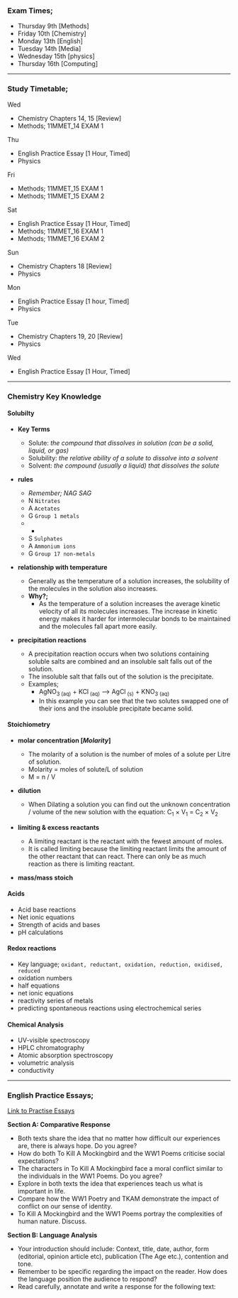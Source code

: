 ### Exam Times; ###
- Thursday 9th [Methods]
- Friday 10th [Chemistry]
- Monday 13th [English]
- Tuesday 14th [Media]
- Wednesday 15th [physics]
- Thursday 16th [Computing]

----

### Study Timetable; ###

Wed
- Chemistry Chapters 14, 15 [Review]
- Methods; 11MMET_14 EXAM 1

Thu
- English Practice Essay [1 Hour, Timed]
- Physics

Fri
- Methods; 11MMET_15 EXAM 1
- Methods; 11MMET_15 EXAM 2

Sat
- English Practice Essay [1 Hour, Timed]
- Methods; 11MMET_16 EXAM 1
- Methods; 11MMET_16 EXAM 2

Sun
- Chemistry Chapters 18 [Review]
- Physics

Mon
- English Practice Essay [1 hour, Timed]
- Physics

Tue
 - Chemistry Chapters 19, 20 [Review]
 - Physics

Wed
- English Practice Essay [1 Hour, Timed]

----

### Chemistry Key Knowledge ###

#### Solubilty ####
- **Key Terms**
    - Solute: *the compound that dissolves in solution (can be a solid, liquid, or gas)*
    - Solubility: *the relative ability of a solute to dissolve into a solvent*
    - Solvent: *the compound (usually a liquid) that dissolves the solute*


- **rules**
    - *Remember; NAG SAG*
    - N `Nitrates`
    - A `Acetates`
    - G `Group 1 metals`
    - -
    - S `Sulphates`
    - A `Ammonium ions`
    - G `Group 17 non-metals`


- **relationship with temperature**
    - Generally as the temperature of a solution increases, the solubility of the molecules in the solution also increases.
    - **Why?;**
        - As the temperature of a solution increases the average kinetic velocity of all its molecules increases. The increase in kinetic energy makes it harder for intermolecular bonds to be maintained and the molecules fall apart more easily.


- **precipitation reactions**
    - A precipitation reaction occurs when two solutions containing soluble salts are combined and an insoluble salt falls out of the solution.
    - The insoluble salt that falls out of the solution is the precipitate.
    - Examples;
        - AgNO<sub>3 (aq)</sub> + KCl<sub> (aq)</sub> --> AgCl<sub> (s)</sub> + KNO<sub>3 (aq)</sub>
        - In this example you can see that the two solutes swapped one of their ions and the insoluble precipitate became solid.


#### Stoichiometry ####
- **molar concentration [*Molarity*]**
    - The molarity of a solution is the number of moles of a solute per Litre of solution.
    - Molarity = moles of solute/L of solution
    - M = n / V


- **dilution**
    - When Dilating a solution you can find out the unknown concentration / volume of the new solution with the equation: C<sub>1</sub> × V<sub>1</sub> = C<sub>2</sub> × V<sub>2</sub>


- **limiting & excess reactants**
    - A limiting reactant is the reactant with the fewest amount of moles.
    - It is called limiting because the limiting reactant limits the amount of the other reactant that can react. There can only be as much reaction as there is limiting reactant.


- **mass/mass stoich**

#### Acids ####
- Acid base reactions
- Net ionic equations
- Strength of acids and bases
- pH calculations

#### Redox reactions ####
- Key language; `oxidant, reductant, oxidation, reduction, oxidised, reduced`
- oxidation numbers
- half equations
- net ionic equations
- reactivity series of metals
- predicting spontaneous reactions using electrochemical series


#### Chemical Analysis ####
- UV-visible spectroscopy
- HPLC chromatography
- Atomic absorption spectroscopy
- volumetric analysis
- conductivity

----

### English Practice Essays; ###
[Link to Practise Essays](https://docs.google.com/document/d/1UznlVyJKUD7PAeioFvrAnDG4vRhaDOMFPjoF2_t6n6c/edit?ts=59f8fbe7)

**Section A: Comparative Response**
- Both texts share the idea that no matter how difficult our experiences are, there is always hope. Do you agree?
- How do both To Kill A Mockingbird and the WW1 Poems criticise social expectations?
- The characters in To Kill A Mockingbird face a moral conflict similar to the individuals in the WW1 Poems. Do you agree?
- Explore in both texts the idea that experiences teach us what is important in life.
- Compare how the WW1 Poetry and TKAM demonstrate the impact of conflict on our sense of identity.
- To Kill A Mockingbird and the WW1 Poems portray the complexities of human nature. Discuss.  

**Section B: Language Analysis**
- Your introduction should include: Context, title, date, author, form (editorial, opinion article etc), publication (The Age etc.), contention and tone.
- Remember to be specific regarding the impact on the reader. How does the language position the audience to respond?
- Read carefully, annotate and write a response for the following text: 	
